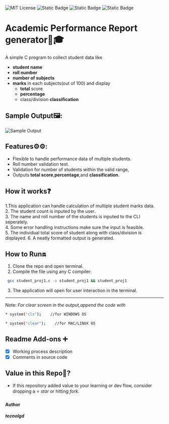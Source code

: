 ![MIT License](https://img.shields.io/github/license/tecnolgd/ACADEMIC-PERFORMANCE_GEN?style=flat)
![Static Badge](https://img.shields.io/badge/tools-Open_Source-blue)
![Static Badge](https://img.shields.io/badge/interface-CLI-white)
![Static Badge](https://img.shields.io/badge/version-v1.0-orange)


# Academic Performance  Report generator💯🎓

A simple C program to collect student data like 
* **student name**
* **roll number**
* **number of subjects**
* **marks** in each subjects(out of 100) 
and display
   * **total** score
   * **percentage** 
   * class/division **classification**

## Sample Output🖼️:

![Sample Output](output_screenshots/academic_report_output.png)

## Features⚙️⚙️:
* Flexible to handle performance data of multiple students.
* Roll number validation test.
* Validation for number of students  within the valid range,
* Outputs **total score**,**percentage**,and **classification**.

## How it works❓️
1.This application can handle calculation of multiple student marks data.    
2. The student count is inputed by the user.    
3. The name and roll number of the students is inputed to the CLI seperately.    
4. Some error handling instructions make sure the input is feasible.    
5. The individual total score of student along with class/division is displayed.    6. A neatly formatted output is generated.

## How to Run🔛
1) Clone the repo and open terminal.
3) Compile the file using any C compiler:
```bash
 gcc student_proj1.c -o student_proj1 && student_proj1
```
3) The application will open for user interaction in the terminal.
---
Note: *For clear screen in the output,append the code with*
```bash
* system("cls");    //for WINDOWS OS

* system("clear");    //for MAC/LINUX OS  
```
## Readme Add-ons ➕️
- [x] Working process description
- [x] Comments in source code

## Value in this Repo💫?     
* If this repository added value to your learning or dev flow, consider dropping a ⭐ *star* or hitting *fork*.

#### Author
***tecnolgd***
